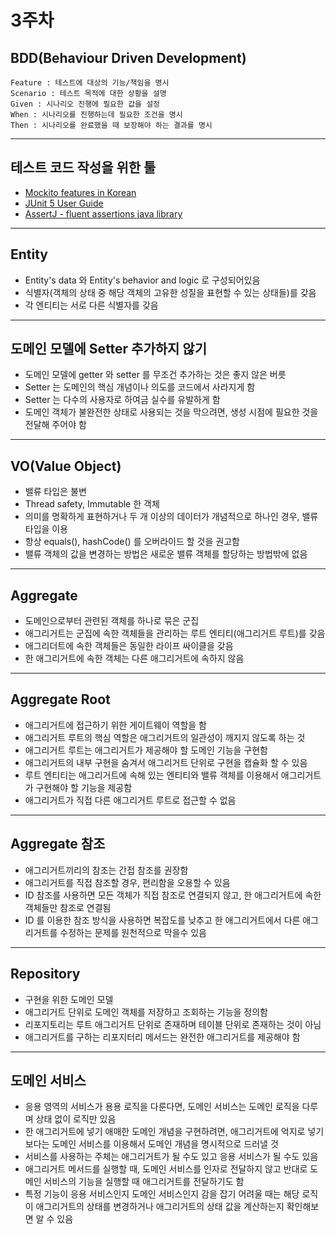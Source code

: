 # 3주차

## BDD(Behaviour Driven Development)

```
Feature : 테스트에 대상의 기능/책임을 명시
Scenario : 테스트 목적에 대한 상황을 설명
Given : 시나리오 진행에 필요한 값을 설정
When : 시나리오를 진행하는데 필요한 조건을 명시
Then : 시나리오를 완료했을 때 보장해야 하는 결과를 명시
```
---

## 테스트 코드 작성을 위한 툴

- [Mockito features in Korean](https://github.com/mockito/mockito/wiki/Mockito-features-in-Korean)
- [JUnit 5 User Guide](https://junit.org/junit5/docs/current/user-guide/)
- [AssertJ - fluent assertions java library](https://assertj.github.io/doc/)

----

## Entity 

- Entity's data 와 Entity's behavior and logic 로 구성되어있음
- 식별자(객체의 상태 중 해당 객체의 고유한 성질을 표현할 수 있는 상태들)를 갖음
- 각 엔티티는 서로 다른 식별자를 갖음

---

## 도메인 모델에 Setter 추가하지 않기

- 도메인 모델에 getter 와 setter 를 무조건 추가하는 것은 좋지 않은 버릇
- Setter 는 도메인의 핵심 개념이나 의도를 코드에서 사라지게 함
- Setter 는 다수의 사용자로 하여금 실수를 유발하게 함
- 도메인 객체가 불완전한 상태로 사용되는 것을 막으려면, 생성 시점에 필요한 것을 전달해 주어야 함

---

## VO(Value Object)

- 밸류 타입은 불변
- Thread safety, Immutable 한 객체
- 의미를 명확하게 표현하거나 두 개 이상의 데이터가 개념적으로 하나인 경우, 밸류 타입을 이용
- 항상 equals(), hashCode() 를 오버라이드 할 것을 권고함
- 밸류 객체의 값을 변경하는 방법은 새로운 밸류 객체를 할당하는 방법밖에 없음

---

## Aggregate

- 도메인으로부터 관련된 객체를 하나로 묶은 군집
- 애그리거트는 군집에 속한 객체들을 관리하는 루트 엔티티(애그리거트 루트)를 갖음
- 애그리더트에 속한 객체들은 동일한 라이프 싸이클을 갖음
- 한 애그리거트에 속한 객체는 다른 애그리거트에 속하지 않음

---

## Aggregate Root

- 애그리거트에 접근하기 위한 게이트웨이 역할을 함
- 애그리거트 루트의 핵심 역할은 애그리거트의 일관성이 깨지지 않도록 하는 것
- 애그리거트 루트는 애그리거트가 제공해야 할 도메인 기능을 구현함
- 애그리거트의 내부 구현을 숨겨서 애그리거트 단위로 구현을 캡슐화 할 수 있음
- 루트 엔티티는 애그리거트에 속해 있는 엔티티와 밸류 객체를 이용해서 애그리거트가 구현해야 할 기능을 제공함
- 애그리거트가 직접 다른 애그리거트 루트로 접근할 수 없음

---

## Aggregate 참조

- 애그리거트끼리의 참조는 간접 참조를 권장함
- 애그리거트를 직접 참조할 경우, 편리함을 오용할 수 있음
- ID 참조를 사용하면 모든 객체가 직접 참조로 연결되지 않고, 한 애그리거트에 속한 객체들만 참조로 연결됨
- ID 를 이용한 참조 방식을 사용하면 복잡도를 낮추고 한 애그리거트에서 다른 애그리거트를 수정하는 문제를 원천적으로 막을수 있음

---

## Repository

- 구현을 위한 도메인 모델
- 애그리거트 단위로 도메인 객체를 저장하고 조회하는 기능을 정의함
- 리포지토리는 루트 애그리거트 단위로 존재하며 테이블 단위로 존재하는 것이 아님
- 애그리거트를 구하는 리포지터리 메서드는 완전한 애그리거트를 제공해야 함

---

## 도메인 서비스

- 응용 영역의 서비스가 용용 로직을 다룬다면, 도메인 서비스는 도메인 로직을 다루며 상태 없이 로직만 있음
- 한 애그리거트에 넣기 애매한 도메인 개념을 구현하려면, 애그리거트에 억지로 넣기보다는 도메인 서비스를 이용해서 도메인 개념을 명시적으로 드러낼 것
- 서비스를 사용하는 주체는 애그리거트가 될 수도 있고 응용 서비스가 될 수도 있음
- 애그리거트 메서드를 실행할 때, 도메인 서비스를 인자로 전달하지 않고 반대로 도메인 서비스의 기능을 실행할 때 애그리거트를 전달하기도 함
- 특정 기능이 응용 서비스인지 도메인 서비스인지 감을 잡기 어려울 때는 해당 로직이 애그리거트의 상태를 변경하거나 애그리거트의 상태 값을 계산하는지 확인해보면 알 수 있음





